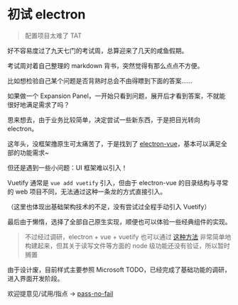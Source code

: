 # 初试 electron

> 配置项目太难了 TAT

好不容易度过了九天七门的考试周，总算迎来了几天的咸鱼假期。

考试周对着自己整理的 markdown 背书，突然觉得有那么点点不方便。

比如想检验自己某个问题是否背熟时总会不由得瞟到下面的答案......

如果做一个 Expansion Panel，一开始只看到问题，展开后才看到答案，不就能很好地满足需求了吗？

思来想去，由于业务比较简单，决定尝试一些新东西，于是把目光转向 electron。

这年头，没框架撸原生可太痛苦了，于是找到了 [electron-vue](https://simulatedgreg.gitbooks.io/electron-vue/content/cn/)，基本可以满足全部的功能需求~

但还是遇到一些小问题：UI 框架难以引入！

Vuetify 通常是 `vue add vuetify` 引入，但由于 electron-vue 的目录结构与寻常的 web 项目不同，无法通过这种一条龙的方式直接引入。

（这里也体现出基础架构技术的不足，没有尝试过全程手动引入 Vuetify）

最后由于懒惰，选择了全部自己原生实现，顺便也可以体验一些经典组件的实现。

> 不过经过调研，electron + vue + vuetify 也可以通过 [这种方法](https://www.jianshu.com/p/375e8476ca9c) 非常简单地构建起来，但其关于读写文件等方面的 node 级功能还没有验证，所以暂时搁置

由于设计废，目前样式主要参照 Microsoft TODO，已经完成了基础功能的调研，进入界面开发阶段。

欢迎提意见/试用/指点 → [pass-no-fail](https://github.com/GStarP/pass-no-fail)
